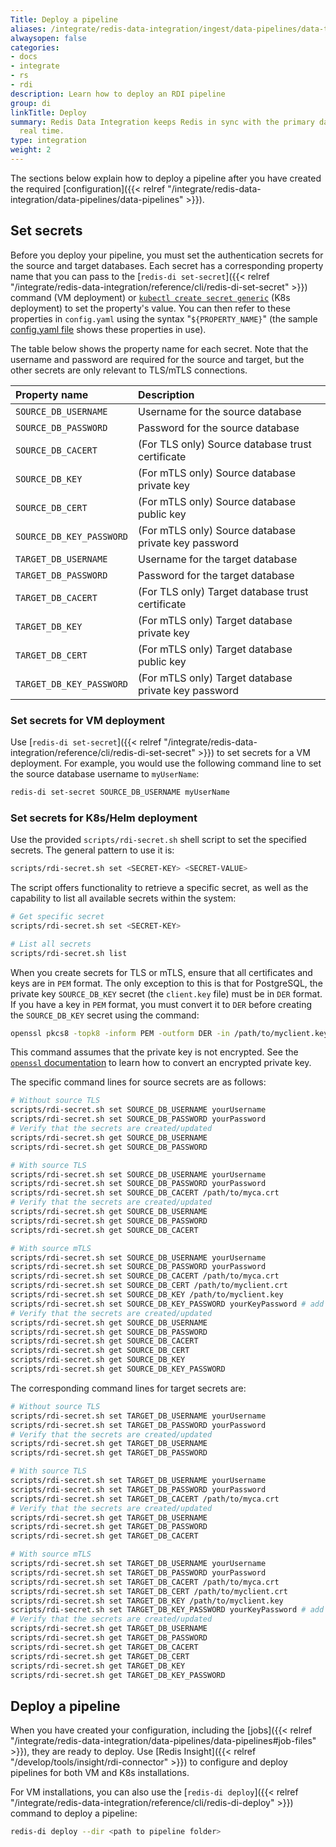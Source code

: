 ```yaml
---
Title: Deploy a pipeline
aliases: /integrate/redis-data-integration/ingest/data-pipelines/data-type-handling/
alwaysopen: false
categories:
- docs
- integrate
- rs
- rdi
description: Learn how to deploy an RDI pipeline
group: di
linkTitle: Deploy
summary: Redis Data Integration keeps Redis in sync with the primary database in near
  real time.
type: integration
weight: 2
---
```


The sections below explain how to deploy a pipeline after you have created the required
[configuration]({{< relref "/integrate/redis-data-integration/data-pipelines/data-pipelines" >}}).

## Set secrets

Before you deploy your pipeline, you must set the authentication secrets for the
source and target databases. Each secret has a corresponding property name that
you can pass to the
[`redis-di set-secret`]({{< relref "/integrate/redis-data-integration/reference/cli/redis-di-set-secret" >}})
command (VM deployment) or
[`kubectl create secret generic`](https://kubernetes.io/docs/reference/kubectl/generated/kubectl_create/kubectl_create_secret_generic/)
(K8s deployment) to set the property's value. You can then refer to these properties
in `config.yaml` using the syntax "`${PROPERTY_NAME}`"
(the sample [config.yaml file](#the-configyaml-file) shows these properties in use).

The table below shows the property name for each secret. Note that the
username and password are required for the source and target, but the other
secrets are only relevant to TLS/mTLS connections.

| Property name | Description |
| :-- | :-- |
| `SOURCE_DB_USERNAME` | Username for the source database |
| `SOURCE_DB_PASSWORD` | Password for the source database |
| `SOURCE_DB_CACERT` | (For TLS only) Source database trust certificate |
| `SOURCE_DB_KEY` | (For mTLS only) Source database private key |
| `SOURCE_DB_CERT` | (For mTLS only) Source database public key |
| `SOURCE_DB_KEY_PASSWORD` | (For mTLS only) Source database private key password |
| `TARGET_DB_USERNAME` | Username for the target database |
| `TARGET_DB_PASSWORD` | Password for the target database |
| `TARGET_DB_CACERT` | (For TLS only) Target database trust certificate |
| `TARGET_DB_KEY` | (For mTLS only) Target database private key |
| `TARGET_DB_CERT` | (For mTLS only) Target database public key |
| `TARGET_DB_KEY_PASSWORD` | (For mTLS only) Target database private key password |

### Set secrets for VM deployment

Use
[`redis-di set-secret`]({{< relref "/integrate/redis-data-integration/reference/cli/redis-di-set-secret" >}})
to set secrets for a VM deployment. For example, you would use the
following command line to set the source database username to `myUserName`:

```bash
redis-di set-secret SOURCE_DB_USERNAME myUserName
```

### Set secrets for K8s/Helm deployment
 
Use the provided `scripts/rdi-secret.sh` shell script to set the specified secrets. The general pattern to use it is:
```bash
scripts/rdi-secret.sh set <SECRET-KEY> <SECRET-VALUE>
```

The script offers functionality to retrieve a specific secret, as well as the capability to list all available secrets within the system:
```bash
# Get specific secret
scripts/rdi-secret.sh set <SECRET-KEY>

# List all secrets
scripts/rdi-secret.sh list
```

When you create secrets for TLS or mTLS, ensure that all certificates and keys are in `PEM` format. The only exception to this is that for PostgreSQL, the private key `SOURCE_DB_KEY` secret (the `client.key` file) must be in `DER` format. If you have a key in `PEM` format, you must convert it to `DER` before creating the `SOURCE_DB_KEY` secret using the command:

```bash
openssl pkcs8 -topk8 -inform PEM -outform DER -in /path/to/myclient.key -out /path/to/myclient.pk8 -nocrypt
```

This command assumes that the private key is not encrypted.  See the [`openssl` documentation](https://docs.openssl.org/master/) to learn how to convert an encrypted private key.
  
The specific command lines for source secrets are as follows:

```bash
# Without source TLS
scripts/rdi-secret.sh set SOURCE_DB_USERNAME yourUsername
scripts/rdi-secret.sh set SOURCE_DB_PASSWORD yourPassword
# Verify that the secrets are created/updated
scripts/rdi-secret.sh get SOURCE_DB_USERNAME
scripts/rdi-secret.sh get SOURCE_DB_PASSWORD

# With source TLS
scripts/rdi-secret.sh set SOURCE_DB_USERNAME yourUsername
scripts/rdi-secret.sh set SOURCE_DB_PASSWORD yourPassword
scripts/rdi-secret.sh set SOURCE_DB_CACERT /path/to/myca.crt
# Verify that the secrets are created/updated
scripts/rdi-secret.sh get SOURCE_DB_USERNAME
scripts/rdi-secret.sh get SOURCE_DB_PASSWORD
scripts/rdi-secret.sh get SOURCE_DB_CACERT

# With source mTLS
scripts/rdi-secret.sh set SOURCE_DB_USERNAME yourUsername
scripts/rdi-secret.sh set SOURCE_DB_PASSWORD yourPassword
scripts/rdi-secret.sh set SOURCE_DB_CACERT /path/to/myca.crt
scripts/rdi-secret.sh set SOURCE_DB_CERT /path/to/myclient.crt
scripts/rdi-secret.sh set SOURCE_DB_KEY /path/to/myclient.key
scripts/rdi-secret.sh set SOURCE_DB_KEY_PASSWORD yourKeyPassword # add this only if SOURCE_DB_KEY is password-protected
# Verify that the secrets are created/updated
scripts/rdi-secret.sh get SOURCE_DB_USERNAME
scripts/rdi-secret.sh get SOURCE_DB_PASSWORD
scripts/rdi-secret.sh get SOURCE_DB_CACERT
scripts/rdi-secret.sh get SOURCE_DB_CERT
scripts/rdi-secret.sh get SOURCE_DB_KEY
scripts/rdi-secret.sh get SOURCE_DB_KEY_PASSWORD
```

The corresponding command lines for target secrets are:

```bash
# Without source TLS
scripts/rdi-secret.sh set TARGET_DB_USERNAME yourUsername
scripts/rdi-secret.sh set TARGET_DB_PASSWORD yourPassword
# Verify that the secrets are created/updated
scripts/rdi-secret.sh get TARGET_DB_USERNAME
scripts/rdi-secret.sh get TARGET_DB_PASSWORD

# With source TLS
scripts/rdi-secret.sh set TARGET_DB_USERNAME yourUsername
scripts/rdi-secret.sh set TARGET_DB_PASSWORD yourPassword
scripts/rdi-secret.sh set TARGET_DB_CACERT /path/to/myca.crt
# Verify that the secrets are created/updated
scripts/rdi-secret.sh get TARGET_DB_USERNAME
scripts/rdi-secret.sh get TARGET_DB_PASSWORD
scripts/rdi-secret.sh get TARGET_DB_CACERT

# With source mTLS
scripts/rdi-secret.sh set TARGET_DB_USERNAME yourUsername
scripts/rdi-secret.sh set TARGET_DB_PASSWORD yourPassword
scripts/rdi-secret.sh set TARGET_DB_CACERT /path/to/myca.crt
scripts/rdi-secret.sh set TARGET_DB_CERT /path/to/myclient.crt
scripts/rdi-secret.sh set TARGET_DB_KEY /path/to/myclient.key
scripts/rdi-secret.sh set TARGET_DB_KEY_PASSWORD yourKeyPassword # add this only if TARGET_DB_KEY is password-protected
# Verify that the secrets are created/updated
scripts/rdi-secret.sh get TARGET_DB_USERNAME
scripts/rdi-secret.sh get TARGET_DB_PASSWORD
scripts/rdi-secret.sh get TARGET_DB_CACERT
scripts/rdi-secret.sh get TARGET_DB_CERT
scripts/rdi-secret.sh get TARGET_DB_KEY
scripts/rdi-secret.sh get TARGET_DB_KEY_PASSWORD
```

## Deploy a pipeline

When you have created your configuration, including the [jobs]({{< relref "/integrate/redis-data-integration/data-pipelines/data-pipelines#job-files" >}}), they are
ready to deploy. Use [Redis Insight]({{< relref "/develop/tools/insight/rdi-connector" >}})
to configure and deploy pipelines for both VM and K8s installations.

For VM installations, you can also use the
[`redis-di deploy`]({{< relref "/integrate/redis-data-integration/reference/cli/redis-di-deploy" >}})
command to deploy a pipeline:

```bash
redis-di deploy --dir <path to pipeline folder>
```


